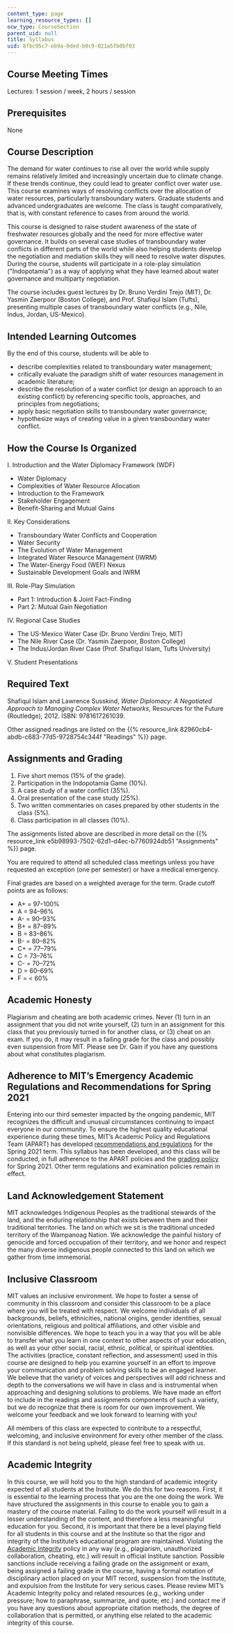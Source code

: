 ```yaml
---
content_type: page
learning_resource_types: []
ocw_type: CourseSection
parent_uid: null
title: Syllabus
uid: 8fbc95c7-eb9a-0ded-b0c9-021a5fb0bf03
---
```


Course Meeting Times
--------------------

Lectures: 1 session / week, 2 hours / session

Prerequisites
-------------

None

Course Description
------------------

The demand for water continues to rise all over the world while supply remains relatively limited and increasingly uncertain due to climate change. If these trends continue, they could lead to greater conflict over water use. This course examines ways of resolving conflicts over the allocation of water resources, particularly transboundary waters. Graduate students and advanced undergraduates are welcome. The class is taught comparatively, that is, with constant reference to cases from around the world.

This course is designed to raise student awareness of the state of freshwater resources globally and the need for more effective water governance. It builds on several case studies of transboundary water conflicts in different parts of the world while also helping students develop the negotiation and mediation skills they will need to resolve water disputes. During the course, students will participate in a role-play simulation ("Indopotamia") as a way of applying what they have learned about water governance and multiparty negotiation.

The course includes guest lectures by Dr. Bruno Verdini Trejo (MIT), Dr. Yasmin Zaerpoor (Boston College), and Prof. Shafiqul Islam (Tufts), presenting multiple cases of transboundary water conflicts (e.g., Nile, Indus, Jordan, US-Mexico).

Intended Learning Outcomes
--------------------------

By the end of this course, students will be able to

*   describe complexities related to transboundary water management;
*   critically evaluate the paradigm shift of water resources management in academic literature;
*   describe the resolution of a water conflict (or design an approach to an existing conflict) by referencing specific tools, approaches, and principles from negotiations;
*   apply basic negotiation skills to transboundary water governance;
*   hypothesize ways of creating value in a given transboundary water conflict.

How the Course Is Organized
---------------------------

I. Introduction and the Water Diplomacy Framework (WDF)

*   Water Diplomacy
*   Complexities of Water Resource Allocation
*   Introduction to the Framework
*   Stakeholder Engagement
*   Benefit-Sharing and Mutual Gains

II. Key Considerations

*   Transboundary Water Conflicts and Cooperation
*   Water Security
*   The Evolution of Water Management
*   Integrated Water Resource Management (IWRM)
*   The Water-Energy Food (WEF) Nexus
*   Sustainable Development Goals and IWRM

III. Role-Play Simulation

*   Part 1: Introduction & Joint Fact-Finding
*   Part 2: Mutual Gain Negotiation

IV. Regional Case Studies

*   The US-Mexico Water Case (Dr. Bruno Verdini Trejo, MIT)
*   The Nile River Case (Dr. Yasmin Zaerpoor, Boston College)
*   The Indus/Jordan River Case (Prof. Shafiqul Islam, Tufts University)

V. Student Presentations

Required Text
-------------

Shafiqul Islam and Lawrence Susskind, _Water Diplomacy: A Negotiated Approach to Managing Complex Water Networks_, Resources for the Future (Routledge), 2012. ISBN: 9781617261039.

Other assigned readings are listed on the {{% resource_link 82960cb4-abdb-c683-77d5-9728754c344f "Readings" %}} page.

Assignments and Grading
-----------------------

1.  Five short memos (15% of the grade).
2.  Participation in the Indopotamia Game (10%).
3.  A case study of a water conflict (35%).
4.  Oral presentation of the case study (25%).
5.  Two written commentaries on cases prepared by other students in the class (5%).
6.  Class participation in all classes (10%).

The assignments listed above are described in more detail on the {{% resource_link e5b98993-7502-62d1-d4ec-b7760924db51 "Assignments" %}} page.

You are required to attend all scheduled class meetings unless you have requested an exception (one per semester) or have a medical emergency.

Final grades are based on a weighted average for the term. Grade cutoff points are as follows:

*   A+ = 97–100%
*   A = 94–96%
*   A- = 90–93%
*   B+ = 87–89%
*   B = 83–86%
*   B- = 80–82%
*   C+ = 77–79%
*   C = 73–76%
*   C- = 70–72%
*   D = 60–69%
*   F = \< 60%

Academic Honesty
----------------

Plagiarism and cheating are both academic crimes. Never (1) turn in an assignment that you did not write yourself, (2) turn in an assignment for this class that you previously turned in for another class, or (3) cheat on an exam. If you do, it may result in a failing grade for the class and possibly even suspension from MIT. Please see Dr. Gain if you have any questions about what constitutes plagiarism.

Adherence to MIT’s Emergency Academic Regulations and Recommendations for Spring 2021
-------------------------------------------------------------------------------------

Entering into our third semester impacted by the ongoing pandemic, MIT recognizes the difficult and unusual circumstances continuing to impact everyone in our community. To ensure the highest quality educational experience during these times, MIT’s Academic Policy and Regulations Team (APART) has developed [recommendations and regulations](https://facultygovernance.mit.edu/sites/default/files/Spring_2021_Emergency_Academic_Regulations_and_Recommendations_FINAL.pdf) for the Spring 2021 term. This syllabus has been developed, and this class will be conducted, in full adherence to the APART policies and the [grading policy](https://facultygovernance.mit.edu/sites/default/files/ExpandedGradingPolicySpring2021.pdf) for Spring 2021. Other term regulations and examination policies remain in effect.

Land Acknowledgement Statement
------------------------------

MIT acknowledges Indigenous Peoples as the traditional stewards of the land, and the enduring relationship that exists between them and their traditional territories. The land on which we sit is the traditional unceded territory of the Wampanoag Nation. We acknowledge the painful history of genocide and forced occupation of their territory, and we honor and respect the many diverse indigenous people connected to this land on which we gather from time immemorial.

Inclusive Classroom
-------------------

MIT values an inclusive environment. We hope to foster a sense of community in this classroom and consider this classroom to be a place where you will be treated with respect. We welcome individuals of all backgrounds, beliefs, ethnicities, national origins, gender identities, sexual orientations, religious and political affiliations, and other visible and nonvisible differences. We hope to teach you in a way that you will be able to transfer what you learn in one context to other aspects of your education, as well as your other social, racial, ethnic, political, or spiritual identities. The activities (practice, constant reflection, and assessment) used in this course are designed to help you examine yourself in an effort to improve your communication and problem solving skills to be an engaged learner. We believe that the variety of voices and perspectives will add richness and depth to the conversations we will have in class and is instrumental when approaching and designing solutions to problems. We have made an effort to include in the readings and assignments components of such a variety, but we do recognize that there is room for our own improvement. We welcome your feedback and we look forward to learning with you!

All members of this class are expected to contribute to a respectful, welcoming, and inclusive environment for every other member of the class. If this standard is not being upheld, please feel free to speak with us.

Academic Integrity
------------------

In this course, we will hold you to the high standard of academic integrity expected of all students at the Institute. We do this for two reasons. First, it is essential to the learning process that you are the one doing the work. We have structured the assignments in this course to enable you to gain a mastery of the course material. Failing to do the work yourself will result in a lesser understanding of the content, and therefore a less meaningful education for you. Second, it is important that there be a level playing field for all students in this course and at the Institute so that the rigor and integrity of the Institute’s educational program are maintained. Violating the [Academic Integrity](https://integrity.mit.edu/) policy in any way (e.g., plagiarism, unauthorized collaboration, cheating, etc.) will result in official Institute sanction. Possible sanctions include receiving a failing grade on the assignment or exam, being assigned a failing grade in the course, having a formal notation of disciplinary action placed on your MIT record, suspension from the Institute, and expulsion from the Institute for very serious cases. Please review MIT’s Academic Integrity policy and related resources (e.g., working under pressure; how to paraphrase, summarize, and quote; etc.) and contact me if you have any questions about appropriate citation methods, the degree of collaboration that is permitted, or anything else related to the academic integrity of this course.
